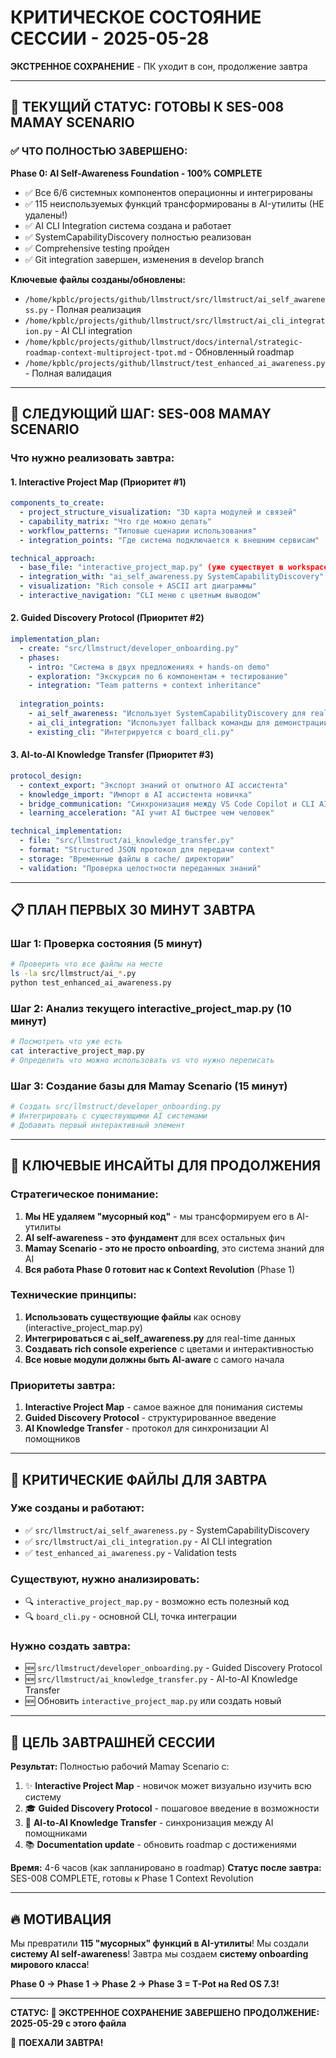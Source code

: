 # КРИТИЧЕСКОЕ СОСТОЯНИЕ СЕССИИ - 2025-05-28

**ЭКСТРЕННОЕ СОХРАНЕНИЕ** - ПК уходит в сон, продолжение завтра

---

## 🎯 ТЕКУЩИЙ СТАТУС: ГОТОВЫ К SES-008 MAMAY SCENARIO

### ✅ ЧТО ПОЛНОСТЬЮ ЗАВЕРШЕНО:

**Phase 0: AI Self-Awareness Foundation - 100% COMPLETE**
- ✅ Все 6/6 системных компонентов операционны и интегрированы
- ✅ 115 неиспользуемых функций трансформированы в AI-утилиты (НЕ удалены!)
- ✅ AI CLI Integration система создана и работает
- ✅ SystemCapabilityDiscovery полностью реализован
- ✅ Comprehensive testing пройден
- ✅ Git integration завершен, изменения в develop branch

**Ключевые файлы созданы/обновлены:**
- `/home/kpblc/projects/github/llmstruct/src/llmstruct/ai_self_awareness.py` - Полная реализация
- `/home/kpblc/projects/github/llmstruct/src/llmstruct/ai_cli_integration.py` - AI CLI integration
- `/home/kpblc/projects/github/llmstruct/docs/internal/strategic-roadmap-context-multiproject-tpot.md` - Обновленный roadmap
- `/home/kpblc/projects/github/llmstruct/test_enhanced_ai_awareness.py` - Полная валидация

---

## 🚀 СЛЕДУЮЩИЙ ШАГ: SES-008 MAMAY SCENARIO

### Что нужно реализовать завтра:

#### 1. Interactive Project Map (Приоритет #1)
```yaml
components_to_create:
  - project_structure_visualization: "3D карта модулей и связей"
  - capability_matrix: "Что где можно делать"
  - workflow_patterns: "Типовые сценарии использования"
  - integration_points: "Где система подключается к внешним сервисам"

technical_approach:
  - base_file: "interactive_project_map.py" (уже существует в workspace)
  - integration_with: "ai_self_awareness.py SystemCapabilityDiscovery"
  - visualization: "Rich console + ASCII art диаграммы"
  - interactive_navigation: "CLI меню с цветным выводом"
```

#### 2. Guided Discovery Protocol (Приоритет #2)
```yaml
implementation_plan:
  - create: "src/llmstruct/developer_onboarding.py"
  - phases:
    - intro: "Система в двух предложениях + hands-on demo"
    - exploration: "Экскурсия по 6 компонентам + тестирование"
    - integration: "Team patterns + context inheritance"
  
  integration_points:
    - ai_self_awareness: "Использует SystemCapabilityDiscovery для real-time статуса"
    - ai_cli_integration: "Использует fallback команды для демонстрации"
    - existing_cli: "Интегрируется с board_cli.py"
```

#### 3. AI-to-AI Knowledge Transfer (Приоритет #3)
```yaml
protocol_design:
  - context_export: "Экспорт знаний от опытного AI ассистента"
  - knowledge_import: "Импорт в AI ассистента новичка"
  - bridge_communication: "Синхронизация между VS Code Copilot и CLI AI"
  - learning_acceleration: "AI учит AI быстрее чем человек"

technical_implementation:
  - file: "src/llmstruct/ai_knowledge_transfer.py"
  - format: "Structured JSON протокол для передачи context"
  - storage: "Временные файлы в cache/ директории"
  - validation: "Проверка целостности переданных знаний"
```

---

## 📋 ПЛАН ПЕРВЫХ 30 МИНУТ ЗАВТРА

### Шаг 1: Проверка состояния (5 минут)
```bash
# Проверить что все файлы на месте
ls -la src/llmstruct/ai_*.py
python test_enhanced_ai_awareness.py
```

### Шаг 2: Анализ текущего interactive_project_map.py (10 минут)
```bash
# Посмотреть что уже есть
cat interactive_project_map.py
# Определить что можно использовать vs что нужно переписать
```

### Шаг 3: Создание базы для Mamay Scenario (15 минут)
```python
# Создать src/llmstruct/developer_onboarding.py
# Интегрировать с существующими AI системами
# Добавить первый интерактивный элемент
```

---

## 🧠 КЛЮЧЕВЫЕ ИНСАЙТЫ ДЛЯ ПРОДОЛЖЕНИЯ

### Стратегическое понимание:
1. **Мы НЕ удаляем "мусорный код"** - мы трансформируем его в AI-утилиты
2. **AI self-awareness - это фундамент** для всех остальных фич
3. **Mamay Scenario - это не просто onboarding**, это система знаний для AI
4. **Вся работа Phase 0 готовит нас к Context Revolution** (Phase 1)

### Технические принципы:
1. **Использовать существующие файлы** как основу (interactive_project_map.py)
2. **Интегрироваться с ai_self_awareness.py** для real-time данных
3. **Создавать rich console experience** с цветами и интерактивностью
4. **Все новые модули должны быть AI-aware** с самого начала

### Приоритеты завтра:
1. **Interactive Project Map** - самое важное для понимания системы
2. **Guided Discovery Protocol** - структурированное введение
3. **AI Knowledge Transfer** - протокол для синхронизации AI помощников

---

## 📁 КРИТИЧЕСКИЕ ФАЙЛЫ ДЛЯ ЗАВТРА

### Уже созданы и работают:
- ✅ `src/llmstruct/ai_self_awareness.py` - SystemCapabilityDiscovery
- ✅ `src/llmstruct/ai_cli_integration.py` - AI CLI integration  
- ✅ `test_enhanced_ai_awareness.py` - Validation tests

### Существуют, нужно анализировать:
- 🔍 `interactive_project_map.py` - возможно есть полезный код
- 🔍 `board_cli.py` - основной CLI, точка интеграции

### Нужно создать завтра:
- 🆕 `src/llmstruct/developer_onboarding.py` - Guided Discovery Protocol
- 🆕 `src/llmstruct/ai_knowledge_transfer.py` - AI-to-AI Knowledge Transfer
- 🆕 Обновить `interactive_project_map.py` или создать новый

---

## 🎯 ЦЕЛЬ ЗАВТРАШНЕЙ СЕССИИ

**Результат:** Полностью рабочий Mamay Scenario с:
1. ✨ **Interactive Project Map** - новичок может визуально изучить всю систему
2. 🎓 **Guided Discovery Protocol** - пошаговое введение в возможности
3. 🤖 **AI-to-AI Knowledge Transfer** - синхронизация между AI помощниками
4. 📚 **Documentation update** - обновить roadmap с достижениями

**Время:** 4-6 часов (как запланировано в roadmap)
**Статус после завтра:** SES-008 COMPLETE, готовы к Phase 1 Context Revolution

---

## 🔥 МОТИВАЦИЯ

Мы превратили **115 "мусорных" функций в AI-утилиты**!
Мы создали **систему AI self-awareness**!
Завтра мы создаем **систему onboarding мирового класса**!

**Phase 0 → Phase 1 → Phase 2 → Phase 3 = T-Pot на Red OS 7.3!**

---

**СТАТУС: 🛌 ЭКСТРЕННОЕ СОХРАНЕНИЕ ЗАВЕРШЕНО**
**ПРОДОЛЖЕНИЕ: 2025-05-29 с этого файла**

🚀 **ПОЕХАЛИ ЗАВТРА!**
